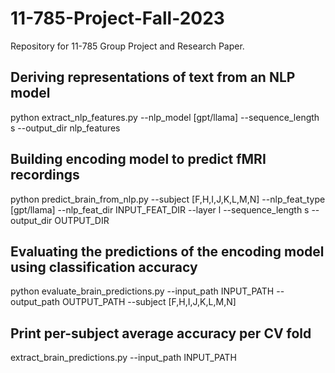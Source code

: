 # 11-785-Project-Fall-2023

Repository for 11-785 Group Project and Research Paper.

## Deriving representations of text from an NLP model

python extract_nlp_features.py --nlp_model [gpt/llama] --sequence_length s --output_dir nlp_features

## Building encoding model to predict fMRI recordings

python predict_brain_from_nlp.py --subject [F,H,I,J,K,L,M,N] --nlp_feat_type [gpt/llama] --nlp_feat_dir INPUT_FEAT_DIR --layer l --sequence_length s --output_dir OUTPUT_DIR

## Evaluating the predictions of the encoding model using classification accuracy

python evaluate_brain_predictions.py --input_path INPUT_PATH --output_path OUTPUT_PATH --subject [F,H,I,J,K,L,M,N]

## Print per-subject average accuracy per CV fold

extract_brain_predictions.py --input_path INPUT_PATH
